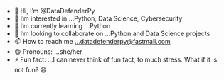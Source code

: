 - 👋 Hi, I’m @DataDefenderPy
- 👀 I’m interested in ...Python, Data Science, Cybersecurity
- 🌱 I’m currently learning ...Python
- 💞️ I’m looking to collaborate on ...Python and Data Science projects
- 📫 How to reach me ...datadefenderpy@fastmail.com
- 😄 Pronouns: ...she/her
- ⚡ Fun fact: ...I can never think of fun fact, to much stress. What if it is not fun? 😄 

<!---
DataDefenderPy/DataDefenderPy is a ✨ special ✨ repository because its `README.md` (this file) appears on your GitHub profile.
You can click the Preview link to take a look at your changes.
--->
